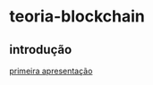 # teoria-blockchain

## introdução

[primeira apresentação](https://github.com/garagem21/teoria-blockchain/blob/master/apresentacoes/introducao/Blockchain.pptx)
